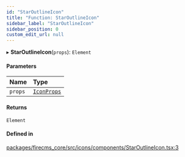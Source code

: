 ```yaml
---
id: "StarOutlineIcon"
title: "Function: StarOutlineIcon"
sidebar_label: "StarOutlineIcon"
sidebar_position: 0
custom_edit_url: null
---
```


▸ **StarOutlineIcon**(`props`): `Element`

#### Parameters

| Name | Type |
| :------ | :------ |
| `props` | [`IconProps`](../types/IconProps.md) |

#### Returns

`Element`

#### Defined in

[packages/firecms_core/src/icons/components/StarOutlineIcon.tsx:3](https://github.com/FireCMSco/firecms/blob/d45f3739/packages/firecms_core/src/icons/components/StarOutlineIcon.tsx#L3)
